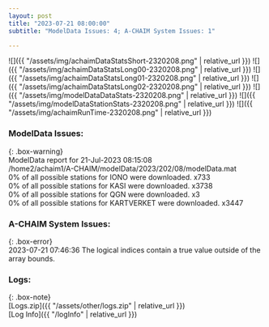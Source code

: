 ```yaml
---
layout: post
title: "2023-07-21 08:00:00"
subtitle: "ModelData Issues: 4; A-CHAIM System Issues: 1"

---
```


![]({{ "/assets/img/achaimDataStatsShort-2320208.png" | relative_url }})
![]({{ "/assets/img/achaimDataStatsLong00-2320208.png" | relative_url }})
![]({{ "/assets/img/achaimDataStatsLong01-2320208.png" | relative_url }})
![]({{ "/assets/img/achaimDataStatsLong02-2320208.png" | relative_url }})
![]({{ "/assets/img/modelDataDataStats-2320208.png" | relative_url }})
![]({{ "/assets/img/modelDataStationStats-2320208.png" | relative_url }})
![]({{ "/assets/img/achaimRunTime-2320208.png" | relative_url }})


### ModelData Issues:  
  
{: .box-warning}  
 ModelData report for 21-Jul-2023 08:15:08   
 /home2/achaim1/A-CHAIM/modelData/2023/202/08/modelData.mat   
 0% of all possible stations for IONO were downloaded. x733   
 0% of all possible stations for KASI were downloaded. x3738   
 0% of all possible stations for QGN were downloaded. x3   
 0% of all possible stations for KARTVERKET were downloaded. x3447   
  
### A-CHAIM System Issues:  
  
{: .box-error}  
2023-07-21 07:46:36 The logical indices contain a true value outside of the array bounds.  

### Logs:  
  
{: .box-note}  
[Logs.zip]({{ "/assets/other/logs.zip" | relative_url }})  
[Log Info]({{ "/logInfo" | relative_url }})  
